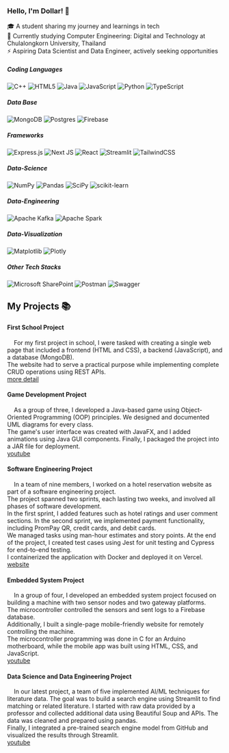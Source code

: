 ### Hello, I'm Dollar! 👋

🎓 A student sharing my journey and learnings in tech <br/>
🌱 Currently studying Computer Engineering: Digital and Technology at Chulalongkorn University, Thailand <br/>
⚡ Aspiring Data Scientist and Data Engineer, actively seeking opportunities <br/>

##### Coding Languages 
![C++](https://img.shields.io/badge/c++-%2300599C.svg?style=for-the-badge&logo=c%2B%2B&logoColor=white)
![HTML5](https://img.shields.io/badge/html5-%23E34F26.svg?style=for-the-badge&logo=html5&logoColor=white)
![Java](https://img.shields.io/badge/java-%23ED8B00.svg?style=for-the-badge&logo=openjdk&logoColor=white)
![JavaScript](https://img.shields.io/badge/javascript-%23323330.svg?style=for-the-badge&logo=javascript&logoColor=%23F7DF1E)
![Python](https://img.shields.io/badge/python-3670A0?style=for-the-badge&logo=python&logoColor=ffdd54)
![TypeScript](https://img.shields.io/badge/typescript-%23007ACC.svg?style=for-the-badge&logo=typescript&logoColor=white)

##### Data Base 
![MongoDB](https://img.shields.io/badge/MongoDB-%234ea94b.svg?style=for-the-badge&logo=mongodb&logoColor=white)
![Postgres](https://img.shields.io/badge/postgres-%23316192.svg?style=for-the-badge&logo=postgresql&logoColor=white)
![Firebase](https://img.shields.io/badge/firebase-%23039BE5.svg?style=for-the-badge&logo=firebase)

##### Frameworks 

![Express.js](https://img.shields.io/badge/express.js-%23404d59.svg?style=for-the-badge&logo=express&logoColor=%2361DAFB)
![Next JS](https://img.shields.io/badge/Next-black?style=for-the-badge&logo=next.js&logoColor=white)
![React](https://img.shields.io/badge/react-%2320232a.svg?style=for-the-badge&logo=react&logoColor=%2361DAFB)
![Streamlit](https://img.shields.io/badge/Streamlit-%23FE4B4B.svg?style=for-the-badge&logo=streamlit&logoColor=white)
![TailwindCSS](https://img.shields.io/badge/tailwindcss-%2338B2AC.svg?style=for-the-badge&logo=tailwind-css&logoColor=white)
   
##### Data-Science 
![NumPy](https://img.shields.io/badge/numpy-%23013243.svg?style=for-the-badge&logo=numpy&logoColor=white)
![Pandas](https://img.shields.io/badge/pandas-%23150458.svg?style=for-the-badge&logo=pandas&logoColor=white)
![SciPy](https://img.shields.io/badge/SciPy-%230C55A5.svg?style=for-the-badge&logo=scipy&logoColor=%white)
![scikit-learn](https://img.shields.io/badge/scikit--learn-%23F7931E.svg?style=for-the-badge&logo=scikit-learn&logoColor=white)

##### Data-Engineering 
![Apache Kafka](https://img.shields.io/badge/Apache%20Kafka-000?style=for-the-badge&logo=apachekafka)
![Apache Spark](https://img.shields.io/badge/Apache%20Spark-FDEE21?style=flat-square&logo=apachespark&logoColor=black)

##### Data-Visualization 
![Matplotlib](https://img.shields.io/badge/Matplotlib-%23ffffff.svg?style=for-the-badge&logo=Matplotlib&logoColor=black)
![Plotly](https://img.shields.io/badge/Plotly-%233F4F75.svg?style=for-the-badge&logo=plotly&logoColor=white)


##### Other Tech Stacks 
![Microsoft SharePoint ](https://img.shields.io/badge/Microsoft_SharePoint-0078D4?style=for-the-badge&logo=microsoft-sharepoint&logoColor=white)
![Postman](https://img.shields.io/badge/Postman-FF6C37?style=for-the-badge&logo=postman&logoColor=white)
![Swagger](https://img.shields.io/badge/-Swagger-%23Clojure?style=for-the-badge&logo=swagger&logoColor=white)

## My Projects 📚
#### First School Project <br/>
&nbsp;&nbsp;&nbsp;&nbsp;For my first project in school, I were tasked with creating a single web page that included a frontend (HTML and CSS), a backend (JavaScript), and a database (MongoDB). <br/>
The website had to serve a practical purpose while implementing complete CRUD operations using REST APIs. <br/>
[more detail](https://drive.google.com/file/d/1ZjbFgP3axsKMnUWUdGFFnyub4lTqUiQr/view)


#### Game Development Project <br/>
&nbsp;&nbsp;&nbsp;&nbsp;As a group of three, I developed a Java-based game using Object-Oriented Programming (OOP) principles. We designed and documented UML diagrams for every class. <br/>
The game's user interface was created with JavaFX, and I added animations using Java GUI components. Finally, I packaged the project into a JAR file for deployment. <br/>
[youtube](https://www.youtube.com/watch?v=5aG1f_h3Pus)

#### Software Engineering Project <br/>
&nbsp;&nbsp;&nbsp;&nbsp;In a team of nine members, I worked on a hotel reservation website as part of a software engineering project. <br/>
The project spanned two sprints, each lasting two weeks, and involved all phases of software development.<br/>
In the first sprint, I added features such as hotel ratings and user comment sections.
In the second sprint, we implemented payment functionality, including PromPay QR, credit cards, and debit cards.<br/>
We managed tasks using man-hour estimates and story points. At the end of the project, I created test cases using Jest for unit testing and Cypress for end-to-end testing.<br/>
I containerized the application with Docker and deployed it on Vercel. <br/>
[website](https://kodjenggg-hotelbooking.vercel.app/hotels)


#### Embedded System Project <br/>
&nbsp;&nbsp;&nbsp;&nbsp;In a group of four, I developed an embedded system project focused on building a machine with two sensor nodes and two gateway platforms. <br/>
The microcontroller controlled the sensors and sent logs to a Firebase database.<br/>
Additionally, I built a single-page mobile-friendly website for remotely controlling the machine. <br/>
The microcontroller programming was done in C for an Arduino motherboard, while the mobile app was built using HTML, CSS, and JavaScript. <br/>
[youtube](https://youtu.be/2ag8X0ojBkU?si=GOjZ5Y1LY5LSfXmW)
     
#### Data Science and Data Engineering Project <br/>
&nbsp;&nbsp;&nbsp;&nbsp;In our latest project, a team of five implemented AI/ML techniques for literature data. The goal was to build a search engine using Streamlit to find matching or related literature.
I started with raw data provided by a professor and collected additional data using Beautiful Soup and APIs.
The data was cleaned and prepared using pandas.<br/>
Finally, I integrated a pre-trained search engine model from GitHub and visualized the results through Streamlit. <br/>
[youtube](https://m.youtube.com/watch?si=BBD8u3Lw5YKaGsXI&v=4rhpMti2ESw&feature=youtu.be)
